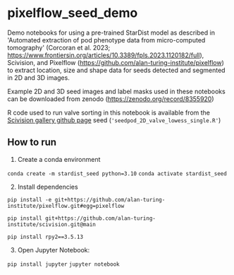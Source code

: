 # pixelflow_seed_demo
Demo notebooks for using  a pre-trained StarDist model as described in 'Automated extraction of pod phenotype data from micro-computed tomography' (Corcoran et al. 2023; https://www.frontiersin.org/articles/10.3389/fpls.2023.1120182/full), Scivision, and Pixelflow (https://github.com/alan-turing-institute/pixelflow) to extract location, size and shape data for seeds detected and segmented in 2D and 3D images.

Example 2D and 3D seed images and label masks used in these notebooks can be downloaded from zenodo (https://zenodo.org/record/8355920)

R code used to run valve sorting in this notebook is available from the [Scivision gallery github page](https://github.com/scivision-gallery/pixelflow_seed_demo/tree/main) seed (`'seedpod_2D_valve_lowess_single.R'`)

## How to run
1. Create a conda environment

`conda create -m stardist_seed python=3.10`
`conda activate stardist_seed`

2. Install dependencies

`pip install -e git+https://github.com/alan-turing-institute/pixelflow.git#egg=pixelflow`

`pip install git+https://github.com/alan-turing-institute/scivision.git@main`

`pip install rpy2==3.5.13`

3. Open Jupyter Notebook:

`pip install jupyter`
`jupyter notebook`


